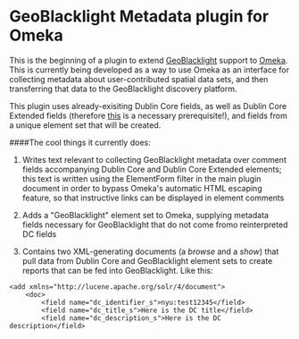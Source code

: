 # GeoBlacklight Metadata plugin for Omeka
This is the beginning of a plugin to extend [GeoBlacklight](http://geoblacklight.org/) support to [Omeka](http://omeka.org/). This is currently being developed as a way to use Omeka as an interface for collecting metadata about user-contributed spatial data sets, and then transferring that data to the GeoBlacklight discovery platform.

This plugin uses already-exisiting Dublin Core fields, as well as Dublin Core Extended fields (therefore [this](http://omeka.org/add-ons/plugins/dublin-core-extended/) is a necessary prerequisite!), and fields from a unique element set that will be created.

####The cool things it currently does:
1) Writes text relevant to collecting GeoBlacklight metadata over comment fields accompanying Dublin Core and Dublin Core Extended elements; this text is written using the ElementForm filter in the main plugin document in order to bypass Omeka's automatic HTML escaping feature, so that instructive links can be displayed in element comments

2) Adds a "GeoBlacklight" element set to Omeka, supplying metadata fields necessary for GeoBlacklight that do not come fromo reinterpreted DC fields

3) Contains two XML-generating documents (a *browse* and a *show*) that pull data from Dublin Core and GeoBlacklight element sets to create reports that can be fed into GeoBlacklight. Like this:

```
<add xmlns="http://lucene.apache.org/solr/4/document">
	<doc>
		<field name="dc_identifier_s">nyu:test12345</field>
		<field name="dc_title_s">Here is the DC title</field>
		<field name="dc_description_s">Here is the DC description</field>
```




